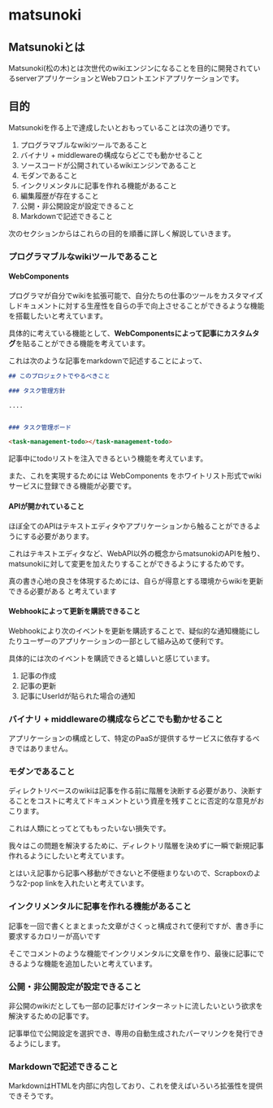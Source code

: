 # matsunoki

## Matsunokiとは

Matsunoki(松の木)とは次世代のwikiエンジンになることを目的に開発されているserverアプリケーションとWebフロントエンドアプリケーションです。

## 目的

Matsunokiを作る上で達成したいとおもっていることは次の通りです。

1. プログラマブルなwikiツールであること
1. バイナリ + middlewareの構成ならどこでも動かせること
1. ソースコードが公開されているwikiエンジンであること
1. モダンであること
1. インクリメンタルに記事を作れる機能があること
1. 編集履歴が存在すること
1. 公開・非公開設定が設定できること
1. Markdownで記述できること

次のセクションからはこれらの目的を順番に詳しく解説していきます。

### プログラマブルなwikiツールであること

#### WebComponents

プログラマが自分でwikiを拡張可能で、自分たちの仕事のツールをカスタマイズしドキュメントに対する生産性を自らの手で向上させることができるような機能を搭載したいと考えています。

具体的に考えている機能として、**WebComponentsによって記事にカスタムタグ**を貼ることができる機能を考えています。

これは次のような記事をmarkdownで記述することによって、

```markdown
## このプロジェクトでやるべきこと

### タスク管理方針

....


### タスク管理ボード

<task-management-todo></task-management-todo>
```

記事中にtodoリストを注入できるという機能を考えています。

また、これを実現するためには WebComponents をホワイトリスト形式でwikiサービスに登録できる機能が必要です。

#### APIが開かれていること

ほぼ全てのAPIはテキストエディタやアプリケーションから触ることができるようにする必要があります。

これはテキストエディタなど、WebAPI以外の概念からmatsunokiのAPIを触り、matsunokiに対して変更を加えたりすることができるようにするためです。

真の書き心地の良さを体現するためには、自らが得意とする環境からwikiを更新できる必要がある と考えています

#### Webhookによって更新を購読できること

Webhookにより次のイベントを更新を購読することで、疑似的な通知機能にしたりユーザーのアプリケーションの一部として組み込めて便利です。

具体的には次のイベントを購読できると嬉しいと感じています。

1. 記事の作成
1. 記事の更新
1. 記事にUserIdが貼られた場合の通知

### バイナリ + middlewareの構成ならどこでも動かせること

アプリケーションの構成として、特定のPaaSが提供するサービスに依存するべきではありません。

### モダンであること

ディレクトリベースのwikiは記事を作る前に階層を決断する必要があり、決断することをコストに考えてドキュメントという資産を残すことに否定的な意見がおこります。

これは人類にとってとてももったいない損失です。

我々はこの問題を解決するために、ディレクトリ階層を決めずに一瞬で新規記事作れるようにしたいと考えています。

とはいえ記事から記事へ移動ができないと不便極まりないので、Scrapboxのような2-pop linkを入れたいと考えています。

### インクリメンタルに記事を作れる機能があること

記事を一回で書くとまとまった文章がさくっと構成されて便利ですが、書き手に要求するカロリーが高いです

そこでコメントのような機能でインクリメンタルに文章を作り、最後に記事にできるような機能を追加したいと考えています。

### 公開・非公開設定が設定できること

非公開のwikiだとしても一部の記事だけインターネットに流したいという欲求を解決するための記事です。

記事単位で公開設定を選択でき、専用の自動生成されたパーマリンクを発行できるようにします。


### Markdownで記述できること

MarkdownはHTMLを内部に内包しており、これを使えばいろいろ拡張性を提供できそうです。
